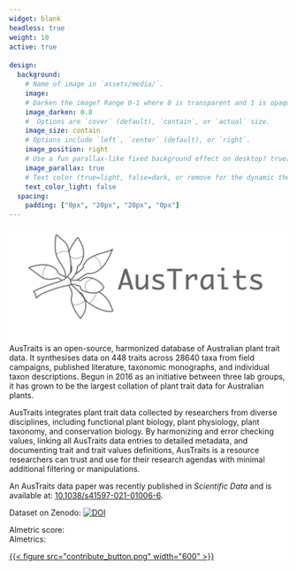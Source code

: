 ```yaml
---
widget: blank
headless: true
weight: 10
active: true

design:
  background:
    # Name of image in `assets/media/`.
    image:
    # Darken the image? Range 0-1 where 0 is transparent and 1 is opaque.
    image_darken: 0.8
    #  Options are `cover` (default), `contain`, or `actual` size.
    image_size: contain
    # Options include `left`, `center` (default), or `right`.
    image_position: right
    # Use a fun parallax-like fixed background effect on desktop? true/false
    image_parallax: true
    # Text color (true=light, false=dark, or remove for the dynamic theme color).
    text_color_light: false
  spacing:
    padding: ["0px", "20px", "20px", "0px"]
---
```

<div style="background-color:white">

![screen reader text](austraitslogo.jpg)

AusTraits is an open-source, harmonized database of Australian plant trait data. It synthesises data on 448 traits across 28640 taxa from field campaigns, published literature, taxonomic monographs, and individual taxon descriptions. Begun in 2016 as an initiative between three lab groups, it has grown to be the largest collation of plant trait data for Australian plants.

AusTraits integrates plant trait data collected by researchers from diverse disciplines, including functional plant biology, plant physiology, plant taxonomy, and conservation biology. By harmonizing and error checking values, linking all AusTraits data entries to detailed metadata, and documenting trait and trait values definitions, AusTraits is a resource researchers can trust and use for their research agendas with minimal additional filtering or manipulations.  

An AusTraits data paper was recently published in *Scientific Data* and is available at: [10.1038/s41597-021-01006-6](http://doi.org/10.1038/s41597-021-01006-6). 

Dataset on Zenodo: [![DOI](https://zenodo.org/badge/DOI/10.5281/zenodo.3583418.svg)](https://doi.org/10.5281/zenodo.3583418)

<script type="text/javascript" src="https://d1bxh8uas1mnw7.cloudfront.net/assets/embed.js"></script>Almetric score:<div class="altmetric-embed" data-badge-type="donut" data-altmetric-id="114271024">Almetrics:</div>

[{{< figure src="contribute_button.png" width="600" >}}](contributors/)
